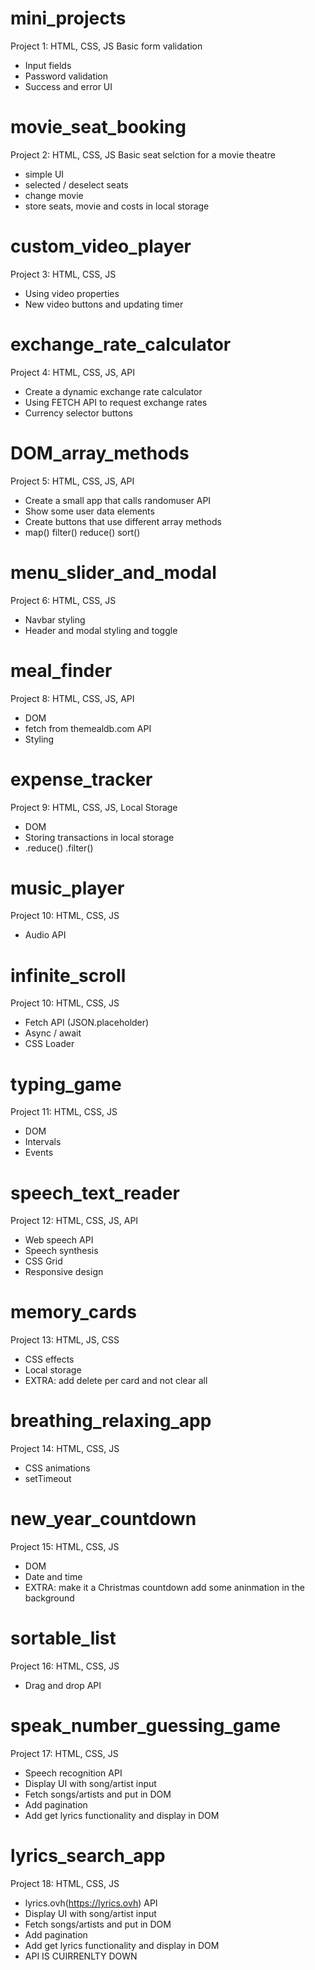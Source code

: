 # mini_projects

Project 1: HTML, CSS, JS
Basic form validation

- Input fields
- Password validation
- Success and error UI

# movie_seat_booking

Project 2: HTML, CSS, JS
Basic seat selction for a movie theatre

- simple UI
- selected / deselect seats
- change movie
- store seats, movie and costs in local storage

# custom_video_player

Project 3: HTML, CSS, JS

- Using video properties
- New video buttons and updating timer

# exchange_rate_calculator

Project 4: HTML, CSS, JS, API

- Create a dynamic exchange rate calculator
- Using FETCH API to request exchange rates
- Currency selector buttons

# DOM_array_methods

Project 5: HTML, CSS, JS, API

- Create a small app that calls randomuser API
- Show some user data elements
- Create buttons that use different array methods
- map() filter() reduce() sort()

# menu_slider_and_modal

Project 6: HTML, CSS, JS

- Navbar styling
- Header and modal styling and toggle

# meal_finder

Project 8: HTML, CSS, JS, API

- DOM
- fetch from themealdb.com API
- Styling

# expense_tracker

Project 9: HTML, CSS, JS, Local Storage

- DOM
- Storing transactions in local storage
- .reduce() .filter()

# music_player

Project 10: HTML, CSS, JS

- Audio API

# infinite_scroll

Project 10: HTML, CSS, JS

- Fetch API (JSON.placeholder)
- Async / await
- CSS Loader

# typing_game

Project 11: HTML, CSS, JS

- DOM
- Intervals
- Events

# speech_text_reader

Project 12: HTML, CSS, JS, API

- Web speech API
- Speech synthesis
- CSS Grid
- Responsive design

# memory_cards

Project 13: HTML, JS, CSS

- CSS effects
- Local storage
- EXTRA: add delete per card and not clear all

# breathing_relaxing_app

Project 14: HTML, CSS, JS

- CSS animations
- setTimeout

# new_year_countdown

Project 15: HTML, CSS, JS

- DOM
- Date and time
- EXTRA: make it a Christmas countdown
  add some aninmation in the background

# sortable_list

Project 16: HTML, CSS, JS

- Drag and drop API

# speak_number_guessing_game

Project 17: HTML, CSS, JS

- Speech recognition API
- Display UI with song/artist input
- Fetch songs/artists and put in DOM
- Add pagination
- Add get lyrics functionality and display in DOM

# lyrics_search_app

Project 18: HTML, CSS, JS

- lyrics.ovh(https://lyrics.ovh) API
- Display UI with song/artist input
- Fetch songs/artists and put in DOM
- Add pagination
- Add get lyrics functionality and display in DOM
- API IS CUIRRENLTY DOWN
